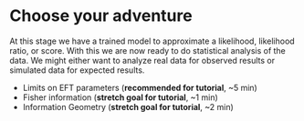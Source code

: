 # Choose your adventure

At this stage we have a trained model to approximate a likelihood, likelihood ratio, or score. With this we are now ready to do statistical analysis of the data. We might either want to analyze real data for observed results or simulated data for expected results.

* Limits on EFT parameters (**recommended for tutorial**, ~5 min)
* Fisher information (**stretch goal for tutorial**, ~1 min)
* Information Geometry (**stretch goal for tutorial**, ~2 min)

